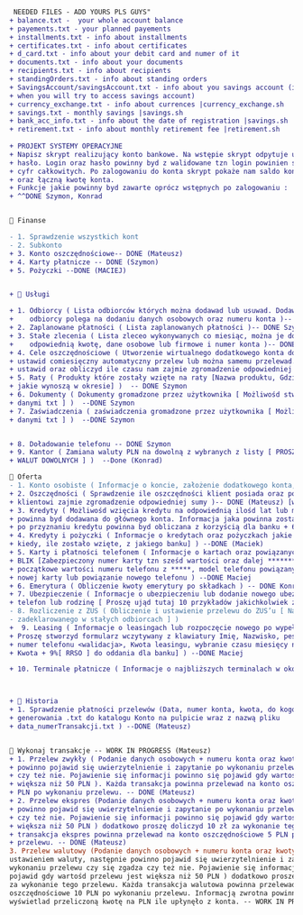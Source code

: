 ﻿```diff
 NEEDED FILES - ADD YOURS PLS GUYS"
+ balance.txt -  your whole account balance
+ payements.txt - your planned payements
+ installments.txt - info about installments
+ certificates.txt - info about certificates
+ d_card.txt - info about your debit card and numer of it
+ documents.txt - info about your documents
+ recipients.txt - info about recipients
+ standingOrders.txt - info about standing orders
+ SavingsAccount/savingsAccount.txt - info about you savings account (it will create automatically 
+ when you will try to access savings account)
+ currency_exchange.txt - info about currences |currency_exchange.sh
+ savings.txt - monthly savings |savings.sh
+ bank_acc_info.txt - info about the date of registration |savings.sh
+ retirement.txt - info about monthly retirement fee |retirement.sh
 
+ PROJEKT SYSTEMY OPERACYJNE
+ Napisz skrypt realizujący konto bankowe. Na wstępie skrypt odpytuje użytkownika o login i
+ hasło. Login oraz hasło powinny byd z walidowane tzn login powinien składad się tylko z liter a hasło z
+ cyfr całkowitych. Po zalogowaniu do konta skrypt pokaże nam saldo konta oraz zebrane oszczędności
+ oraz łączną kwotę konta.
+ Funkcje jakie powinny byd zawarte oprócz wstępnych po zalogowaniu :
+ ^^DONE Szymon, Konrad 


 Finanse

- 1. Sprawdzenie wszystkich kont
- 2. Subkonto
+ 3. Konto oszczędnościowe-- DONE (Mateusz)
+ 4. Karty płatnicze -- DONE (Szymon)
+ 5. Pożyczki --DONE (MACIEJ)


+  Usługi

+ 1. Odbiorcy ( Lista odbiorców których można dodawad lub usuwad. Dodawanie nowego
+    odbiorcy polega na dodaniu danych osobowych oraz numeru konta )-- DONE Mateusz
+ 2. Zaplanowane płatności ( Lista zaplanowanych płatności )-- DONE Szymon
+ 3. Stałe zlecenia ( Lista zleceo wykonywanych co miesiąc, można je dodawad i ustawiad
+    odpowiednią kwotę, dane osobowe lub firmowe i numer konta )-- DONE Mateusz
+ 4. Cele oszczędnościowe ( Utworzenie wirtualnego dodatkowego konta do którego można
+ ustawid comiesięczny automatyczny przelew lub można samemu przelewad. Należy to
+ ustawid oraz obliczyd ile czasu nam zajmie zgromadzenie odpowiedniej kwoty )-- DONE (Mateusz)
+ 5. Raty ( Produkty które zostały wzięte na raty [Nazwa produktu, Gdzie został wzięty, Koszt, raty
+ jakie wynoszą w okresie] )  -- DONE Szymon
+ 6. Dokumenty ( Dokumenty gromadzone przez użytkownika [ Możliwośd stworzenia pliku z
+ danymi txt ] )  --DONE Szymon
+ 7. Zaświadczenia ( zaświadczenia gromadzone przez użytkownika [ Możliwośd stworzenia pliku z
+ danymi txt ] )  --DONE Szymon


+ 8. Doładowanie telefonu -- DONE Szymon
+ 9. Kantor ( Zamiana waluty PLN na dowolną z wybranych z listy [ PROSZĘ UWZGLĘDNIĆ 10
+ WALUT DOWOLNYCH ] )  --Done (Konrad)

 Oferta
- 1. Konto osobiste ( Informacje o koncie, założenie dodatkowego konta, subkonta itd )
+ 2. Oszczędności ( Sprawdzenie ile oszczędności klient posiada oraz pokazanie czasu ile
+ klientowi zajmie zgromadzenie odpowiedniej sumy )-- DONE (Mateusz) [w koncie oszczędnościowym] & Konrad ma swoje
+ 3. Kredyty ( Możliwośd wzięcia kredytu na odpowiednią ilośd lat lub miesięcy, Kwota
+ powinna byd dodawana do głównego konta. Informacja jaka powinna zostad zwrócona
+ po przyznaniu kredytu powinna byd obliczana z korzyścią dla banku + 6% [RRSO] ) --DONE (Maciek)
+ 4. Kredyty i pożyczki ( Informacje o kredytach oraz pożyczkach jakie klient posiada [Gdzie,
+ kiedy, ile zostało wzięte, z jakiego banku] ) --DONE (Maciek)
+ 5. Karty i płatności telefonem ( Informacje o kartach oraz powiązanych telefonach z usługą
+ BLIK [Zabezpieczony numer karty tzn sześd wartości oraz dalej ******* lub trzy
+ początkowe wartości numeru telefonu z *****, model telefonu powiązany], zamówienie
+ nowej karty lub powiązanie nowego telefonu ) --DONE Maciej 
+ 6. Emerytura ( Obliczenie kwoty emerytury po składkach ) -- DONE Konrad
+ 7. Ubezpieczenie ( Informacje o ubezpieczeniu lub dodanie nowego ubezpieczenie np. na
+ telefon lub rodzinę [ Proszę ująd tutaj 10 przykładów jakichkolwiek z ubezpieczeniami ] ) --DONE(Maciej)
- 8. Rozliczenie z ZUS ( Obliczenie i ustawienie przelewu do ZUS’u [ Należy mied go
- zadeklarowanego w stałych odbiorcach ] )
+  9. Leasing ( Informacje o leasingach lub rozpoczęcie nowego po wypełnieniu formularza [
+ Proszę stworzyd formularz wczytywany z klawiatury Imię, Nazwisko, pesel <walidacja>,
+ numer telefonu <walidacja>, Kwota leasingu, wybranie czasu miesięcy np. 12,24,36,72 ,
+ Kwota + 9%[ RRSO ] do oddania dla banku] ) --DONE Maciej

+ 10. Terminale płatnicze ( Informacje o najbliższych terminalach w okolicy ) --DONE MACIEJ 



+  Historia
+ 1. Sprawdzenie płatności przelewów (Data, numer konta, kwota, do kogo, możliwośd
+ generowania .txt do katalogu Konto na pulpicie wraz z nazwą pliku
+ data_numerTransakcji.txt ) --DONE (Mateusz)


 Wykonaj transakcje -- WORK IN PROGRESS (Mateusz)
+ 1. Przelew zwykły ( Podanie danych osobowych + numeru konta oraz kwoty, następnie
+ powinno pojawid się uwierzytelnienie i zapytanie po wykonaniu przelewu czy się zgadza
+ czy też nie. Pojawienie się informacji powinno się pojawid gdy wartośd przelewu jest
+ większa niż 50 PLN ). Każda transakcja powinna przelewad na konto oszczędnościowe 3
+ PLN po wykonaniu przelewu. -- DONE (Mateusz)
+ 2. Przelew ekspres (Podanie danych osobowych + numeru konta oraz kwoty, następnie
+ powinno pojawid się uwierzytelnienie i zapytanie po wykonaniu przelewu czy się zgadza
+ czy też nie. Pojawienie się informacji powinno się pojawid gdy wartośd przelewu jest
+ większa niż 50 PLN ) dodatkowo proszę doliczyd 10 zł za wykonanie tego przelewu. Każda
+ transakcja ekspres powinna przelewad na konto oszczędnościowe 5 PLN po wykonaniu
+ przelewu. -- DONE (Mateusz)
3. Przelew walutowy (Podanie danych osobowych + numeru konta oraz kwoty wraz z
ustawieniem waluty, następnie powinno pojawid się uwierzytelnienie i zapytanie po
wykonaniu przelewu czy się zgadza czy też nie. Pojawienie się informacji powinno się
pojawid gdy wartośd przelewu jest większa niż 50 PLN ) dodatkowo proszę doliczyd 20 zł
za wykonanie tego przelewu. Każda transakcja walutowa powinna przelewad na konto
oszczędnościowe 10 PLN po wykonaniu przelewu. Informacją zwrotna powinna
wyświetlad przeliczoną kwotę na PLN ile upłynęło z konta. -- WORK IN PROGRESS (Mateusz) (czekam na kantor Konrada)
```
